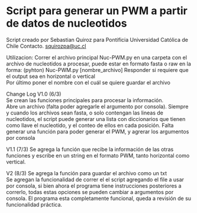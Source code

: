 # Script para generar un PWM a partir de datos de nucleotidos  

Script creado por Sebastian Quiroz para Pontificia Universidad Católica de Chile
Contacto. <squirozpa@uc.cl>

Utilizacion:
Correr el archivo principal Nuc-PWM.py en una carpeta con el archivo de nucleotidos a procesar, puede estar en formato fasta o raw en la forma: (pyhton) Nuc-PWM.py [nombre_archivo]
Responder si requiere que el output sea en horizontal o vertical  
Por último poner el nombre con el cuál se quiere guardar el archivo

Change Log
V1.0 (6/3)  
Se crean las funciones principales para procesar la información.  
Abre un archivo (falta poder agregarle el argumento por consola). Siempre y cuando los archivos sean fasta, o solo contengan las lineas de nucleotidos, el script puede generar una lista con diccionarios que tienen como llave el nucleotido, y el conteo de ellos en cada posición.
Falta generar una función para poder generar el PWM, y agrerar los argumentos por consola

V1.1 (7/3)
Se agrega la función que recibe la información de las otras funciones y escribe en un string en el formato PWM, tanto horizontal como vertical.

V2 (8/3)
Se agrega la función para guardar el archivo como un txt  
Se agregan la funcionalidad de correr el el script agregando el file a usar por consola, si bien ahora el programa tiene instrucciones posteriores a correrlo, todas estas opciones se pueden cambiar a argumentos por consola.
El programa esta completamente funcional, queda a revisión de su funcionalidad práctica.
